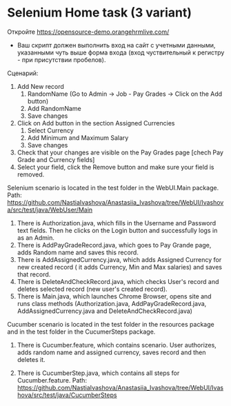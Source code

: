 # Selenium Home task (3 variant)

Откройте https://opensource-demo.orangehrmlive.com/
- Ваш скрипт должен выполнить вход на сайт с учетными данными, указанными чуть выше
форма входа (вход чуствительный к регистру - при присутствии пробелов).

Сценарий:
1. Add New record 
    1) RandomName  (Go to Admin -> Job - Pay Grades -> Click on the Add button)
    2) Add RandomName
    3) Save changes
2. Click on Add button in the section Assigned Currencies
    1) Select Currency
    2) Add Minimum and Maximum Salary
    3) Save changes          
5. Check that your changes are visible on the Pay Grades page [chech Pay Grade and Currency fields]
6. Select your field, click the Remove button and make sure your field is removed.

Selenium scenario is located in the test folder in the WebUI.Main package.
Path: https://github.com/NastiaIvashova/Anastasiia_Ivashova/tree/WebUI/Ivashova/src/test/java/WebUser/Main
1. There is Authorization.java, which fills in the Username and Password text fields. Then he clicks on the Login button and successfully logs in as an Admin. 
2. There is AddPayGradeRecord.java, which goes to Pay Grande page, adds Random name and saves this record.
3. There is AddAssignedCurrency.java, which adds Assigned Currency for new created record ( it adds Currency, Min and Max salaries) and saves that record.
4. There is DeleteAndCheckRecord.java, which checks User's record and deletes selected record (new user's created record).
5. There is Main.java, which launches Chrome Browser, opens site and runs class methods (Authorization.java, AddPayGradeRecord.java, AddAssignedCurrency.java and DeleteAndCheckRecord.java)

Cucumber scenario is located in the test folder in the resources package and in the test folder in the CucumerSteps package.
1. There is Cucumber.feature, which contains scenario. User authorizes, adds random name and assigned currency, saves record and then deletes it.

2. There is CucumberStep.java, which contains all steps for Cucumber.feature.
Path: https://github.com/NastiaIvashova/Anastasiia_Ivashova/tree/WebUI/Ivashova/src/test/java/CucumberSteps
